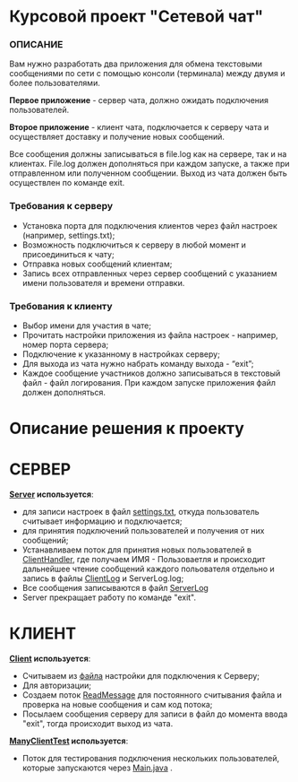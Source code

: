 #  Курсовой проект "Сетевой чат"
###  ОПИСАНИЕ

Вам нужно разработать два приложения для обмена текстовыми сообщениями по сети с помощью консоли (терминала) 
между двумя и более пользователями.

**Первое приложение** - сервер чата, должно ожидать подключения пользователей.

**Второе приложение** - клиент чата, подключается к серверу чата и осуществляет доставку и получение новых 
сообщений.

Все сообщения должны записываться в file.log как на сервере, так и на клиентах. File.log должен дополняться при 
каждом запуске, а также при отправленном или полученном сообщении. Выход из чата должен быть осуществлен по 
команде exit.

###  Требования к серверу
- Установка порта для подключения клиентов через файл настроек (например, settings.txt);
- Возможность подключиться к серверу в любой момент и присоединиться к чату;
- Отправка новых сообщений клиентам;
- Запись всех отправленных через сервер сообщений с указанием имени пользователя и времени отправки.

###  Требования к клиенту
- Выбор имени для участия в чате;
- Прочитать настройки приложения из файла настроек - например, номер порта сервера;
- Подключение к указанному в настройках серверу;
- Для выхода из чата нужно набрать команду выхода - “exit”;
- Каждое сообщение участников должно записываться в текстовый файл - файл логирования. При каждом запуске приложения файл должен дополняться.

#  Описание решения к проекту

# СЕРВЕР

**[Server](src\main\java\org\example\Server.java) используется**:
- для записи настроек в файл [settings.txt](src\main\resources\settings.txt), откуда пользователь считывает информацию и подключается;
- для принятия подключений пользователей и получения от них сообщений;
- Устанавливаем поток для принятия новых пользователей в [ClientHandler](src\main\java\org\example\thread\ClientHandler.java), где получаем ИМЯ - Пользоваетля и происходит дальнейшее чтение сообщений каждого польователя отдельно и запись в файлы [ClientLog](src\main\java\org\example\logger\ClientLog.java) и ServerLog.log;
- Все сообщения записываются в файл [ServerLog](src/main/java/org/example/logger/ServerLog.java)
- Server прекращает работу по команде "exit".
  
# КЛИЕНТ

**[Client](src\main\java\org\example\Client.java) используется**:
- Считываем из [файла](src\main\resources\settings.txt) настройки для подключения к Серверу;
- Для авторизации;
- Создаем поток [ReadMessage](src\main\java\org\example\thread\ReadMessage.java) для постоянного считывания файла и проверка на новые сообщения и сам код потока;
- Посылаем сообщения серверу для записи в файл до момента ввода "exit", тогда происходит выход из чата.
  
**[ManyClientTest](src\main\java\org\example\thread\ManyClientTest.java) используется**:
- Поток для тестирования подключения нескольких пользователей, которые запускаются через [Main.java](src\main\java\org\example\Main.java)
.